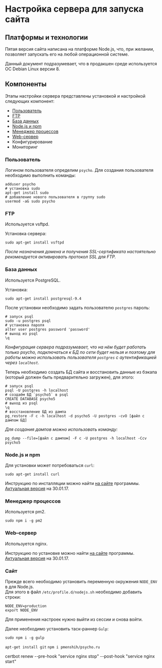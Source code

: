 # Настройка сервера для запуска сайта
## Платформы и технологии
Пятая версия сайта написана на платформе Node.js, что, при желании, позволяет запускать его на любой операционной системе.

Данный документ подразумевает, что в продакшен среде используется ОС Debian Linux версии 8.

## Компоненты
Этапы настройки сервера представлены установкой и настройкой следующих компонент:

- [Пользователь](#user)
- [FTP](#ftp)
- [База данных](#db)
- [Node.js и npm](#node)
- [Менеджер процессов](#pm2)
- [Web-сервер](#nginx)
- Конфигурирование
- Мониторинг

### <a href='user'></a> Пользователь
Логином пользователя определим `psycho`. 
Для создания пользователя необходимо выполнить команды:
```
adduser psycho
# установка sudo
apt-get install sudo
# добавление нового пользователя в группу sudo
usermod -aG sudo psycho
```

### <a href='ftp'></a> FTP
Используется vsftpd.

Установка сервера: 
```
sudo apt-get install vsftpd
```
*После назначения домена и получения SSL-сертификата настоятельно рекомендуется активировать протокол SSL для FTP.*

### <a name='db'></a> База данных
Используется PostgreSQL.

Установка: 
```
sudo apt-get install postgresql-9.4
```

После установки необходимо задать пользователю `postgres` пароль:
```
# запуск psql
sudo -u postgres psql
# установка пароля
alter user postgres password 'password'
# выход из psql
\q
```

*Конфигурация сервера подразумевает, что на нём будет работать только psycho, подключаться к БД по сети будет нельзя и поэтому для работы можно использовать пользователя `postgres` с аутентификацией через `localhost`.*

Теперь необходимо создать БД сайта и восстановить данные из бэкапа (который должен быть предварительно загружен), для этого:
```
# запуск psql
psql -U postgres -h localhost
# создаём БД `psycho5` в psql
CREATE DATABASE psycho5
# выход из psql
\q
# восстановление БД из дампа
pg_restore -F c -h localhost -d psycho5 -U postgres -cvO [файл с дампом БД]
```
*Для создания дампов можно использовать команду:*
```
pg_dump --file=[файл с дампом] -F c -U postgres -h localhost -Ccv psycho5
```

### <a href='node'></a> Node.js и npm
Для установки может потребоваться `curl`:
```
sudo apt-get install curl
```
Инструкцию по инсталляции можно найти [на сайте](https://nodejs.org) программы. [Актуальная версия](https://nodejs.org/en/download/package-manager/#debian-and-ubuntu-based-linux-distributions) на 30.01.17.

### <a href='pm2'></a> Менеджер процессов
Используется pm2.
```
sudo npm i -g pm2
```

### <a name="nginx"></a> Web–сервер
Используется nginx.

Инструкцию по установке можно найти [на сайте](https://nginx.org/ru) программы. [Актуальная версия](https://nginx.org/ru/linux_packages.html) на 30.01.17.

### Сайт
Прежде всего необходимо установить переменную окружения `NODE_ENV` в для Node.js.  
Для этого в файл `/etc/profile.d/nodejs.sh` необходимо добавить строки:  
```
NODE_ENV=production  
export NODE_ENV
```
Для применения настроек нужно выйти из сессии и снова войти.

Далее необходимо установить таск-раннер `Gulp`:
```
sudo npm i -g gulp
```

`apt-get install git`
`npm i pmenshih/psycho.ru`

certbot renew --pre-hook "service nginx stop" --post-hook "service nginx start"
